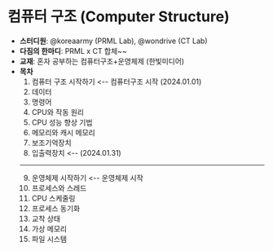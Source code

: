 # 컴퓨터 구조 (Computer Structure)

- **스터디원**: @koreaarmy (PRML Lab), @wondrive (CT Lab)
- **다짐의 한마디**: PRML x CT 합체~~
- **교재**: 혼자 공부하는 컴퓨터구조+운영체제 (한빛미디어)
- **목차**
  1. 컴퓨터 구조 시작하기     <-- 컴퓨터구조 시작 (2024.01.01)
  2. 데이터
  3. 명령어
  4. CPU와 작동 원리
  5. CPU 성능 향상 기법
  6. 메모리와 캐시 메모리
  7. 보조기억장치
  8. 입출력장치            <-- (2024.01.31)
  ---
  9. 운영체제 시작하기      <-- 운영체제 시작
  10. 프로세스와 스레드
  11. CPU 스케줄링
  12. 프로세스 동기화
  13. 교착 상태
  14. 가상 메모리
  15. 파일 시스템
